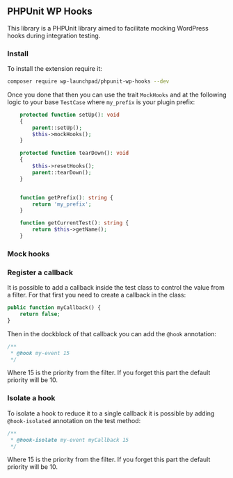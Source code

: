 ## PHPUnit WP Hooks

This library is a PHPUnit library aimed to facilitate mocking WordPress hooks during integration testing.

### Install

To install the extension require it:
```bash
composer require wp-launchpad/phpunit-wp-hooks --dev
```

Once you done that then you can use the trait ``MockHooks`` and at the following logic to your base `TestCase` where `my_prefix` is your plugin prefix:
```php
    protected function setUp(): void
    {
        parent::setUp();
        $this->mockHooks();
    }

    protected function tearDown(): void
    {
        $this->resetHooks();
        parent::tearDown();
    }


	function getPrefix(): string {
		return 'my_prefix';
	}

	function getCurrentTest(): string {
		return $this->getName();
	}
```

### Mock hooks

### Register a callback
It is possible to add a callback inside the test class to control the value from a filter.
For that first you need to create a callback in the class:
```php
public function myCallback() {
    return false;
}
```
Then in the dockblock of that callback you can add the `@hook` annotation:
```php
/** 
 * @hook my-event 15
 */ 
```
Where 15 is the priority from the filter. If you forget this part the default priority will be 10.

### Isolate a hook
To isolate a hook to reduce it to a single callback it is possible by adding `@hook-isolated` annotation on the test method:
```php
/**
 * @hook-isolate my-event myCallback 15
 */
```
Where 15 is the priority from the filter. If you forget this part the default priority will be 10.
